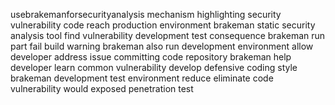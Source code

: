 usebrakemanforsecurityanalysis mechanism highlighting security vulnerability code reach production environment brakeman static security analysis tool find vulnerability development test consequence brakeman run part fail build warning brakeman also run development environment allow developer address issue committing code repository brakeman help developer learn common vulnerability develop defensive coding style brakeman development test environment reduce eliminate code vulnerability would exposed penetration test
